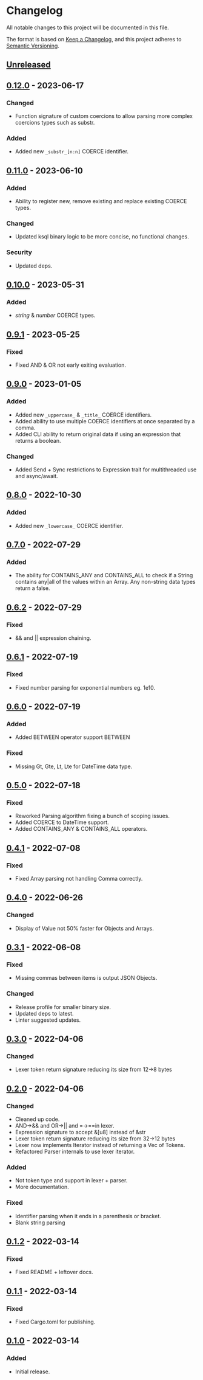 # Changelog
All notable changes to this project will be documented in this file.

The format is based on [Keep a Changelog](https://keepachangelog.com/en/1.0.0/),
and this project adheres to [Semantic Versioning](https://semver.org/spec/v2.0.0.html).

## [Unreleased]

## [0.12.0] - 2023-06-17
### Changed
- Function signature of custom coercions to allow parsing more complex coercions types such as substr.

### Added
- Added new `_substr_[n:n]` COERCE identifier.

## [0.11.0] - 2023-06-10
### Added
- Ability to register new, remove existing and replace existing COERCE types.

### Changed
- Updated ksql binary logic to be more concise, no functional changes.

### Security
- Updated deps.

## [0.10.0] - 2023-05-31
### Added
- _string_ & _number_ COERCE types.

## [0.9.1] - 2023-05-25
### Fixed
- Fixed AND & OR not early exiting evaluation.

## [0.9.0] - 2023-01-05
### Added
- Added new `_uppercase_` & `_title_` COERCE identifiers.
- Added ability to use multiple COERCE identifiers at once separated by a comma.
- Added CLI ability to return original data if using an expression that returns a boolean.

### Changed
- Added Send + Sync restrictions to Expression trait for multithreaded use and async/await. 

## [0.8.0] - 2022-10-30
### Added
- Added new `_lowercase_` COERCE identifier.

## [0.7.0] - 2022-07-29
### Added
- The ability for CONTAINS_ANY and CONTAINS_ALL to check if a String contains any|all of the values
  within an Array. Any non-string data types return a false.

## [0.6.2] - 2022-07-29
### Fixed
- && and || expression chaining.

## [0.6.1] - 2022-07-19
### Fixed
- Fixed number parsing for exponential numbers eg. 1e10.

## [0.6.0] - 2022-07-19
### Added
- Added BETWEEN operator support <value> BETWEEN <value> <value>

### Fixed
- Missing Gt, Gte, Lt, Lte for DateTime data type.

## [0.5.0] - 2022-07-18
### Fixed
- Reworked Parsing algorithm fixing a bunch of scoping issues.
- Added COERCE to DateTime support.
- Added CONTAINS_ANY & CONTAINS_ALL operators.

## [0.4.1] - 2022-07-08
### Fixed
- Fixed Array parsing not handling Comma correctly.

## [0.4.0] - 2022-06-26
### Changed
- Display of Value not 50% faster for Objects and Arrays.

## [0.3.1] - 2022-06-08
### Fixed
- Missing commas between items is output JSON Objects.

### Changed
- Release profile for smaller binary size.
- Updated deps to latest.
- Linter suggested updates.

## [0.3.0] - 2022-04-06
### Changed
- Lexer token return signature reducing its size from 12->8 bytes

## [0.2.0] - 2022-04-06
### Changed
- Cleaned up code.
- AND->&& and OR->|| and =->==in lexer.
- Expression signature to accept &[u8] instead of &str
- Lexer token return signature reducing its size from 32->12 bytes
- Lexer now implements Iterator instead of returning a Vec of Tokens.
- Refactored Parser internals to use lexer iterator.

### Added
- Not token type and support in lexer + parser.
- More documentation.

### Fixed
- Identifier parsing when it ends in a parenthesis or bracket.
- Blank string parsing

## [0.1.2] - 2022-03-14
### Fixed
- Fixed README + leftover docs.

## [0.1.1] - 2022-03-14
### Fixed
- Fixed Cargo.toml for publishing.

## [0.1.0] - 2022-03-14
### Added
- Initial release.

[Unreleased]: https://github.com/rust-playground/ksql/compare/v0.12.0...HEAD
[0.12.0]: https://github.com/rust-playground/ksql/compare/v0.11.0...v0.12.0
[0.11.0]: https://github.com/rust-playground/ksql/compare/v0.10.0...v0.11.0
[0.10.0]: https://github.com/rust-playground/ksql/compare/v0.9.1...v0.10.0
[0.9.1]: https://github.com/rust-playground/ksql/compare/v0.9.0...v0.9.1
[0.9.0]: https://github.com/rust-playground/ksql/compare/v0.8.0...v0.9.0
[0.8.0]: https://github.com/rust-playground/ksql/compare/v0.7.0...v0.8.0
[0.7.0]: https://github.com/rust-playground/ksql/compare/v0.6.2...v0.7.0
[0.6.2]: https://github.com/rust-playground/ksql/compare/v0.6.1...v0.6.2
[0.6.1]: https://github.com/rust-playground/ksql/compare/v0.6.0...v0.6.1
[0.6.0]: https://github.com/rust-playground/ksql/compare/v0.5.0...v0.6.0
[0.5.0]: https://github.com/rust-playground/ksql/compare/v0.4.1...v0.5.0
[0.4.1]: https://github.com/rust-playground/ksql/compare/v0.4.0...v0.4.1
[0.4.0]: https://github.com/rust-playground/ksql/compare/v0.3.1...v0.4.0
[0.3.1]: https://github.com/rust-playground/ksql/compare/v0.3.0...v0.3.1
[0.3.0]: https://github.com/rust-playground/ksql/compare/v0.2.0...v0.3.0
[0.2.0]: https://github.com/rust-playground/ksql/compare/v0.1.2...v0.2.0
[0.1.2]: https://github.com/rust-playground/ksql/compare/v0.1.1...v0.1.2
[0.1.1]: https://github.com/rust-playground/ksql/compare/v0.1.0...v0.1.1
[0.1.0]: https://github.com/rust-playground/ksql/commit/03fa237a7e2fe5f15de609e3da3c87f5dbed8805